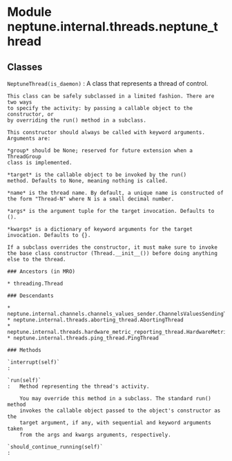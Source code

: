 Module neptune.internal.threads.neptune_thread
==============================================

Classes
-------

`NeptuneThread(is_daemon)`
:   A class that represents a thread of control.
    
    This class can be safely subclassed in a limited fashion. There are two ways
    to specify the activity: by passing a callable object to the constructor, or
    by overriding the run() method in a subclass.
    
    This constructor should always be called with keyword arguments. Arguments are:
    
    *group* should be None; reserved for future extension when a ThreadGroup
    class is implemented.
    
    *target* is the callable object to be invoked by the run()
    method. Defaults to None, meaning nothing is called.
    
    *name* is the thread name. By default, a unique name is constructed of
    the form "Thread-N" where N is a small decimal number.
    
    *args* is the argument tuple for the target invocation. Defaults to ().
    
    *kwargs* is a dictionary of keyword arguments for the target
    invocation. Defaults to {}.
    
    If a subclass overrides the constructor, it must make sure to invoke
    the base class constructor (Thread.__init__()) before doing anything
    else to the thread.

    ### Ancestors (in MRO)

    * threading.Thread

    ### Descendants

    * neptune.internal.channels.channels_values_sender.ChannelsValuesSendingThread
    * neptune.internal.threads.aborting_thread.AbortingThread
    * neptune.internal.threads.hardware_metric_reporting_thread.HardwareMetricReportingThread
    * neptune.internal.threads.ping_thread.PingThread

    ### Methods

    `interrupt(self)`
    :

    `run(self)`
    :   Method representing the thread's activity.
        
        You may override this method in a subclass. The standard run() method
        invokes the callable object passed to the object's constructor as the
        target argument, if any, with sequential and keyword arguments taken
        from the args and kwargs arguments, respectively.

    `should_continue_running(self)`
    :